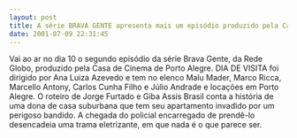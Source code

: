 ```yaml
---
layout: post
title: A série BRAVA GENTE apresenta mais um episódio produzido pela Casa de Cinema
date: 2001-07-09 22:31:45
---
```

Vai ao ar no dia 10 o segundo episódio da série Brava Gente, da Rede Globo, produzido pela Casa de Cinema de Porto Alegre. DIA DE VISITA foi dirigido por Ana Luiza Azevedo e tem no elenco Malu Mader, Marco Ricca, Marcello Antony, Carlos Cunha Filho e Júlio Andrade e locações em Porto Alegre. O roteiro de Jorge Furtado e Giba Assis Brasil conta a história de uma dona de casa suburbana que tem seu apartamento invadido por um perigoso bandido. A chegada do policial encarregado de prendê-lo desencadeia uma trama eletrizante, em que nada é o que parece ser.